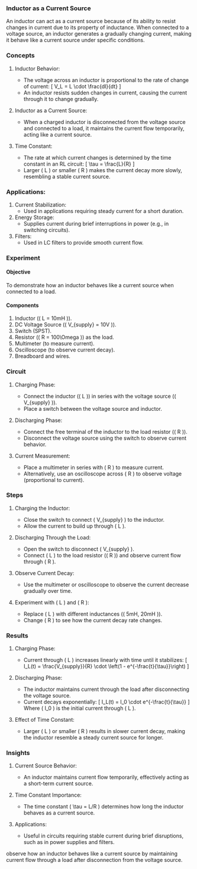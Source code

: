 ### Inductor as a Current Source

An inductor can act as a current source because of its ability to resist changes in current due to its property of inductance. When connected to a voltage source, an inductor generates a gradually changing current, making it behave like a current source under specific conditions.

### Concepts

1. Inductor Behavior:
   - The voltage across an inductor is proportional to the rate of change of current:
     \[
     V_L = L \cdot \frac{dI}{dt}
     \]
   - An inductor resists sudden changes in current, causing the current through it to change gradually.

2. Inductor as a Current Source:
   - When a charged inductor is disconnected from the voltage source and connected to a load, it maintains the current flow temporarily, acting like a current source.

3. Time Constant:
   - The rate at which current changes is determined by the time constant in an RL circuit:
     \[
     \tau = \frac{L}{R}
     \]
   - Larger \( L \) or smaller \( R \) makes the current decay more slowly, resembling a stable current source.

### Applications:

1. Current Stabilization:
   - Used in applications requiring steady current for a short duration.
2. Energy Storage:
   - Supplies current during brief interruptions in power (e.g., in switching circuits).
3. Filters:
   - Used in LC filters to provide smooth current flow.

### Experiment

#### Objective

To demonstrate how an inductor behaves like a current source when connected to a load.

#### Components

1. Inductor (\( L = 10mH \)).
2. DC Voltage Source (\( V_{supply} = 10V \)).
3. Switch (SPST).
4. Resistor (\( R = 100\Omega \)) as the load.
5. Multimeter (to measure current).
6. Oscilloscope (to observe current decay).
7. Breadboard and wires.

### Circuit

1. Charging Phase:
   - Connect the inductor (\( L \)) in series with the voltage source (\( V_{supply} \)).
   - Place a switch between the voltage source and inductor.

2. Discharging Phase:
   - Connect the free terminal of the inductor to the load resistor (\( R \)).
   - Disconnect the voltage source using the switch to observe current behavior.

3. Current Measurement:
   - Place a multimeter in series with \( R \) to measure current.
   - Alternatively, use an oscilloscope across \( R \) to observe voltage (proportional to current).

### Steps

1. Charging the Inductor:
   - Close the switch to connect \( V_{supply} \) to the inductor.
   - Allow the current to build up through \( L \).

2. Discharging Through the Load:
   - Open the switch to disconnect \( V_{supply} \).
   - Connect \( L \) to the load resistor (\( R \)) and observe current flow through \( R \).

3. Observe Current Decay:
   - Use the multimeter or oscilloscope to observe the current decrease gradually over time.

4. Experiment with \( L \) and \( R \):
   - Replace \( L \) with different inductances (\( 5mH, 20mH \)).
   - Change \( R \) to see how the current decay rate changes.

### Results

1. Charging Phase:
   - Current through \( L \) increases linearly with time until it stabilizes:
     \[
     I_L(t) = \frac{V_{supply}}{R} \cdot \left(1 - e^{-\frac{t}{\tau}}\right)
     \]

2. Discharging Phase:
   - The inductor maintains current through the load after disconnecting the voltage source.
   - Current decays exponentially:
     \[
     I_L(t) = I_0 \cdot e^{-\frac{t}{\tau}}
     \]
     Where \( I_0 \) is the initial current through \( L \).

3. Effect of Time Constant:
   - Larger \( L \) or smaller \( R \) results in slower current decay, making the inductor resemble a steady current source for longer.

### Insights

1. Current Source Behavior:
   - An inductor maintains current flow temporarily, effectively acting as a short-term current source.

2. Time Constant Importance:
   - The time constant \( \tau = L/R \) determines how long the inductor behaves as a current source.

3. Applications:
   - Useful in circuits requiring stable current during brief disruptions, such as in power supplies and filters.

observe how an inductor behaves like a current source by maintaining current flow through a load after disconnection from the voltage source.
